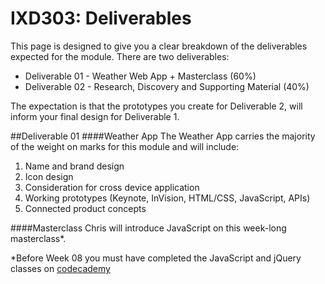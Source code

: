 IXD303: Deliverables
====================

This page is designed to give you a clear breakdown of the deliverables expected for the module. There are two deliverables:

+ Deliverable 01 - Weather Web App + Masterclass (60%)
+ Deliverable 02 - Research, Discovery and Supporting Material (40%)

The expectation is that the prototypes you create for Deliverable 2, will inform your final design for Deliverable 1.

##Deliverable 01
####Weather App
The Weather App carries the majority of the weight on marks for this module and will include:
1. Name and brand design
2. Icon design
3. Consideration for cross device application
4. Working prototypes (Keynote, InVision, HTML/CSS, JavaScript, APIs)
5. Connected product concepts

####Masterclass
Chris will introduce JavaScript on this week-long masterclass*.

*Before Week 08 you must have completed the JavaScript and jQuery classes on [codecademy](https://www.codecademy.com)

